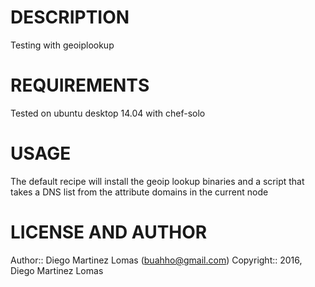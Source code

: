 # DESCRIPTION
Testing with geoiplookup 
# REQUIREMENTS
Tested on ubuntu desktop 14.04 with chef-solo
# USAGE
The default recipe will install the geoip lookup binaries and a script that takes a DNS list from the attribute domains in the current node 
# LICENSE AND AUTHOR
Author:: Diego Martinez Lomas (buahho@gmail.com) Copyright:: 2016, Diego Martinez Lomas
